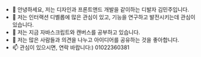 - 👋 안녕하세요, 저는 디자인과 프론트앤드 개발을 같이하는 디발자 김민주입니다.
- 👀 저는 인터랙션 디벨롭에 많은 관심이 있고, 기능을 연구하고 발전시키는데 관심이 있습니다.
- 🌱 저는 지금 자바스크립트와 캔버스를 공부하고 있습니다.
- 💞️ 저는 많은 사람들과 의견을 나누고 아이디어를 공유하는 것을 좋아합니다.
- 📫 관심이 있으시면, 연락 바랍니다:) 01022360381

<!---
magracrta/magracrta is a ✨ special ✨ repository because its `README.md` (this file) appears on your GitHub profile.
You can click the Preview link to take a look at your changes.
--->
